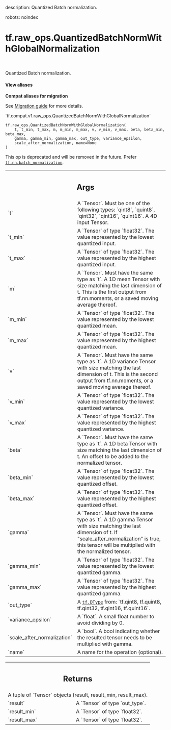 description: Quantized Batch normalization.

robots: noindex

# tf.raw_ops.QuantizedBatchNormWithGlobalNormalization

<!-- Insert buttons and diff -->

<table class="tfo-notebook-buttons tfo-api nocontent" align="left">

</table>



Quantized Batch normalization.

<section class="expandable">
  <h4 class="showalways">View aliases</h4>
  <p>
<b>Compat aliases for migration</b>
<p>See
<a href="https://www.tensorflow.org/guide/migrate">Migration guide</a> for
more details.</p>
<p>`tf.compat.v1.raw_ops.QuantizedBatchNormWithGlobalNormalization`</p>
</p>
</section>

<pre class="devsite-click-to-copy prettyprint lang-py tfo-signature-link">
<code>tf.raw_ops.QuantizedBatchNormWithGlobalNormalization(
    t, t_min, t_max, m, m_min, m_max, v, v_min, v_max, beta, beta_min, beta_max,
    gamma, gamma_min, gamma_max, out_type, variance_epsilon,
    scale_after_normalization, name=None
)
</code></pre>



<!-- Placeholder for "Used in" -->

This op is deprecated and will be removed in the future. Prefer
<a href="../../tf/nn/batch_normalization.md"><code>tf.nn.batch_normalization</code></a>.

<!-- Tabular view -->
 <table class="responsive fixed orange">
<colgroup><col width="214px"><col></colgroup>
<tr><th colspan="2"><h2 class="add-link">Args</h2></th></tr>

<tr>
<td>
`t`
</td>
<td>
A `Tensor`. Must be one of the following types: `qint8`, `quint8`, `qint32`, `qint16`, `quint16`.
A 4D input Tensor.
</td>
</tr><tr>
<td>
`t_min`
</td>
<td>
A `Tensor` of type `float32`.
The value represented by the lowest quantized input.
</td>
</tr><tr>
<td>
`t_max`
</td>
<td>
A `Tensor` of type `float32`.
The value represented by the highest quantized input.
</td>
</tr><tr>
<td>
`m`
</td>
<td>
A `Tensor`. Must have the same type as `t`.
A 1D mean Tensor with size matching the last dimension of t.
This is the first output from tf.nn.moments,
or a saved moving average thereof.
</td>
</tr><tr>
<td>
`m_min`
</td>
<td>
A `Tensor` of type `float32`.
The value represented by the lowest quantized mean.
</td>
</tr><tr>
<td>
`m_max`
</td>
<td>
A `Tensor` of type `float32`.
The value represented by the highest quantized mean.
</td>
</tr><tr>
<td>
`v`
</td>
<td>
A `Tensor`. Must have the same type as `t`.
A 1D variance Tensor with size matching the last dimension of t.
This is the second output from tf.nn.moments,
or a saved moving average thereof.
</td>
</tr><tr>
<td>
`v_min`
</td>
<td>
A `Tensor` of type `float32`.
The value represented by the lowest quantized variance.
</td>
</tr><tr>
<td>
`v_max`
</td>
<td>
A `Tensor` of type `float32`.
The value represented by the highest quantized variance.
</td>
</tr><tr>
<td>
`beta`
</td>
<td>
A `Tensor`. Must have the same type as `t`.
A 1D beta Tensor with size matching the last dimension of t.
An offset to be added to the normalized tensor.
</td>
</tr><tr>
<td>
`beta_min`
</td>
<td>
A `Tensor` of type `float32`.
The value represented by the lowest quantized offset.
</td>
</tr><tr>
<td>
`beta_max`
</td>
<td>
A `Tensor` of type `float32`.
The value represented by the highest quantized offset.
</td>
</tr><tr>
<td>
`gamma`
</td>
<td>
A `Tensor`. Must have the same type as `t`.
A 1D gamma Tensor with size matching the last dimension of t.
If "scale_after_normalization" is true, this tensor will be multiplied
with the normalized tensor.
</td>
</tr><tr>
<td>
`gamma_min`
</td>
<td>
A `Tensor` of type `float32`.
The value represented by the lowest quantized gamma.
</td>
</tr><tr>
<td>
`gamma_max`
</td>
<td>
A `Tensor` of type `float32`.
The value represented by the highest quantized gamma.
</td>
</tr><tr>
<td>
`out_type`
</td>
<td>
A <a href="../../tf/dtypes/DType.md"><code>tf.DType</code></a> from: `tf.qint8, tf.quint8, tf.qint32, tf.qint16, tf.quint16`.
</td>
</tr><tr>
<td>
`variance_epsilon`
</td>
<td>
A `float`. A small float number to avoid dividing by 0.
</td>
</tr><tr>
<td>
`scale_after_normalization`
</td>
<td>
A `bool`.
A bool indicating whether the resulted tensor
needs to be multiplied with gamma.
</td>
</tr><tr>
<td>
`name`
</td>
<td>
A name for the operation (optional).
</td>
</tr>
</table>



<!-- Tabular view -->
 <table class="responsive fixed orange">
<colgroup><col width="214px"><col></colgroup>
<tr><th colspan="2"><h2 class="add-link">Returns</h2></th></tr>
<tr class="alt">
<td colspan="2">
A tuple of `Tensor` objects (result, result_min, result_max).
</td>
</tr>
<tr>
<td>
`result`
</td>
<td>
A `Tensor` of type `out_type`.
</td>
</tr><tr>
<td>
`result_min`
</td>
<td>
A `Tensor` of type `float32`.
</td>
</tr><tr>
<td>
`result_max`
</td>
<td>
A `Tensor` of type `float32`.
</td>
</tr>
</table>

